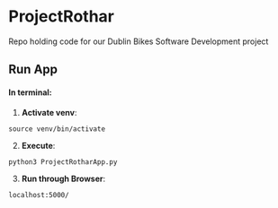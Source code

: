 # ProjectRothar
Repo holding code for our Dublin Bikes Software Development project

## Run App
#### In terminal:
1. **Activate venv**:
  
  ```
  source venv/bin/activate
  ```
2. **Execute**:
  ```
  python3 ProjectRotharApp.py
  ```

3. **Run through Browser**:
  ```
  localhost:5000/
  ```
